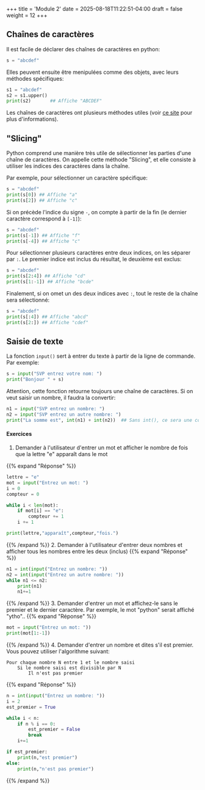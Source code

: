 +++
title = 'Module 2'
date = 2025-08-18T11:22:51-04:00
draft = false
weight = 12
+++

## Chaînes de caractères
Il est facile de déclarer des chaînes de caractères en python:
```python
s = "abcdef"
```

Elles peuvent ensuite être menipulées comme des objets, avec leurs méthodes spécifiques:
```python
s1 = "abcdef"
s2 = s1.upper()
print(s2)       ## Affiche "ABCDEF"
```

Les chaînes de caractères ont plusieurs méthodes utiles (voir [ce site](https://www.codecademy.com/learn/learn-python-3/modules/learn-python3-strings/cheatsheet) pour plus d'informations).

## "Slicing"
Python comprend une manière très utile de sélectionner les parties d'une chaîne de caractères. On appelle cette méthode "Slicing", et elle consiste à utiliser les indices des caractères dans la chaîne.

Par exemple, pour sélectionner un caractère spécifique:
```python
s = "abcdef"
print(s[0]) ## Affiche "a"
print(s[2]) ## Affiche "c"
```
Si on précède l'indice du signe `-`, on compte à partir de la fin (le dernier caractère correspond à `[-1]`):
```python
s = "abcdef"
print(s[-1]) ## Affiche "f"
print(s[-4]) ## Affiche "c"
```
Pour sélectionner plusieurs caractères entre deux indices, on les séparer par `:`. Le premier indice est inclus du résultat, le deuxième est exclus:
```python
s = "abcdef"
print(s[2:4]) ## Affiche "cd"
print(s[1:-1]) ## Affiche "bcde"
```
Finalement, si on omet un des deux indices avec `:`, tout le reste de la chaîne sera sélectionné:
```python
s = "abcdef"
print(s[:4]) ## Affiche "abcd"
print(s[2:]) ## Affiche "cdef"
```
## Saisie de texte
La fonction `input()` sert à entrer du texte à partir de la ligne de commande. Par exemple:
```python
s = input("SVP entrez votre nom: ")
print("Bonjour " + s)
```
Attention, cette fonction retourne toujours une chaîne de caractères. Si on veut saisir un nombre, il faudra la convertir:
```python
n1 = input("SVP entrez un nombre: ")
n2 = input("SVP entrez un autre nombre: ")
print("La somme est", int(n1) + int(n2))  ## Sans int(), ce sera une concaténation
```

#### Exercices
1. Demander à l'utilisateur d'entrer un mot et afficher le nombre de fois que la lettre "e" apparaît dans le mot

{{% expand "Réponse" %}}
```python
lettre = "e"
mot = input("Entrez un mot: ")
i = 0
compteur = 0

while i < len(mot):
    if mot[i] == "e":
        compteur += 1
    i += 1

print(lettre,"apparaît",compteur,"fois.")
```
{{% /expand %}}
2. Demander à l'utilisateur d'entrer deux nombres et afficher tous les nombres entre les deux (inclus)
{{% expand "Réponse" %}}
```python
n1 = int(input("Entrez un nombre: "))
n2 = int(input("Entrez un autre nombre: "))
while n1 <= n2:
    print(n1)
    n1+=1
```
{{% /expand %}}
3. Demander d'entrer un mot et affichez-le sans le premier et le dernier caractère. Par exemple, le mot "python" serait affiché "ytho"..
{{% expand "Réponse" %}}
```python
mot = input("Entrez un mot: "))
print(mot[1:-1])
```
{{% /expand %}}
4. Demander d'entrer un nombre et dites s'il est premier. Vous pouvez utiliser l'algorithme suivant:
```
Pour chaque nombre N entre 1 et le nombre saisi
    Si le nombre saisi est divisible par N
        Il n'est pas premier
```
{{% expand "Réponse" %}}
```python
n = int(input("Entrez un nombre: "))
i = 2
est_premier = True

while i < n:
    if n % i == 0:  
        est_premier = False
        break
    i+=1

if est_premier:
    print(n,"est premier")
else:
    print(n,"n'est pas premier")
```
{{% /expand %}}
